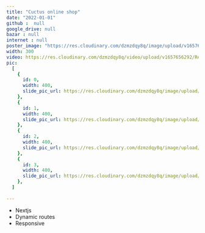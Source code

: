 ```yaml
---
title: "Cuctus online shop"
date: "2022-01-01"
github :  null
google_drive: null
bazar : null
internet : null
poster_image: "https://res.cloudinary.com/dzmzdqy8q/image/upload/v1657656286/2_ruagna.png"
width: 300
video: https://res.cloudinary.com/dzmzdqy8q/video/upload/v1657656292/Rec_0033_yfayd1.mp4
pic:
  [
    {
      id: 0,
      width: 400,
      slide_pic_url: https://res.cloudinary.com/dzmzdqy8q/image/upload/v1657656286/Untitled_gxnvhf.png,
    },
    {
      id: 1,
      width: 400,
      slide_pic_url: https://res.cloudinary.com/dzmzdqy8q/image/upload/v1657656286/2_ruagna.png,
    },
    {
      id: 2,
      width: 400,
      slide_pic_url: https://res.cloudinary.com/dzmzdqy8q/image/upload/v1657656286/4_cfffbk.png,
    },
    {
      id: 3,
      width: 400,
      slide_pic_url: https://res.cloudinary.com/dzmzdqy8q/image/upload/v1657656286/3_oomnhc.png,
    },
  ]
 
---
```


- Nextjs
- Dynamic routes
- Responsive
